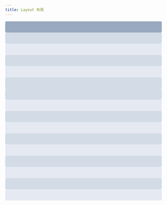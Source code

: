 ```yaml
---
title: Layout 布局
---
```


<ml-row>
  <ml-col :span="24"><div class="grid-content bg-purple-dark"></div></ml-col>
</ml-row>
<ml-row>
  <ml-col :span="12"><div class="grid-content bg-purple"></div></ml-col>
  <ml-col :span="12"><div class="grid-content bg-purple-light"></div></ml-col>
</ml-row>
<ml-row>
  <ml-col :span="8"><div class="grid-content bg-purple"></div></ml-col>
  <ml-col :span="8"><div class="grid-content bg-purple-light"></div></ml-col>
  <ml-col :span="8"><div class="grid-content bg-purple"></div></ml-col>
</ml-row>
<ml-row>
  <ml-col :span="6"><div class="grid-content bg-purple"></div></ml-col>
  <ml-col :span="6"><div class="grid-content bg-purple-light"></div></ml-col>
  <ml-col :span="6"><div class="grid-content bg-purple"></div></ml-col>
  <ml-col :span="6"><div class="grid-content bg-purple-light"></div></ml-col>
</ml-row>
<ml-row>
  <ml-col :span="4"><div class="grid-content bg-purple"></div></ml-col>
  <ml-col :span="4"><div class="grid-content bg-purple-light"></div></ml-col>
  <ml-col :span="4"><div class="grid-content bg-purple"></div></ml-col>
  <ml-col :span="4"><div class="grid-content bg-purple-light"></div></ml-col>
  <ml-col :span="4"><div class="grid-content bg-purple"></div></ml-col>
  <ml-col :span="4"><div class="grid-content bg-purple-light"></div></ml-col>
</ml-row>

<style>
  .ml-row {
    margin-bottom: 20px;
    &:last-child {
      margin-bottom: 0;
    }
  }
  .ml-col {
    border-radius: 4px;
  }
  .bg-purple-dark {
    background: #99a9bf;
  }
  .bg-purple {
    background: #d3dce6;
  }
  .bg-purple-light {
    background: #e5e9f2;
  }
  .grid-content {
    border-radius: 4px;
    min-height: 36px;
  }
  .row-bg {
    padding: 10px 0;
    background-color: #f9fafc;
  }
</style>
